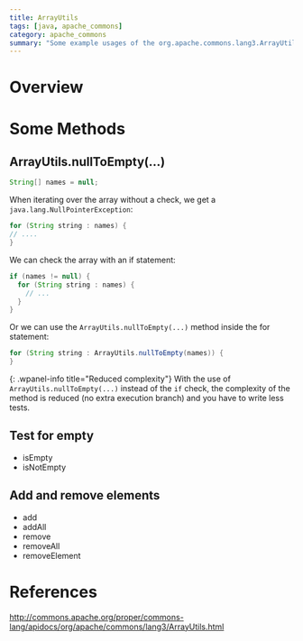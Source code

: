 ```yaml
---
title: ArrayUtils
tags: [java, apache_commons]
category: apache_commons
summary: "Some example usages of the org.apache.commons.lang3.ArrayUtils class."
---
```

# Overview

# Some Methods

## ArrayUtils.nullToEmpty(...)

```java
String[] names = null;
```
When iterating over the array without a check, we get a `java.lang.NullPointerException`:
```java
for (String string : names) {
// ....
}
```

We can check the array with an if statement:
```java
if (names != null) {
  for (String string : names) {
    // ...
  }
}
```
Or we can use the `ArrayUtils.nullToEmpty(...)` method inside the for statement:
```java
for (String string : ArrayUtils.nullToEmpty(names)) {
}
```

{: .wpanel-info title="Reduced complexity"}
With the use of `ArrayUtils.nullToEmpty(...)` instead of the `if` check, the complexity of the method is reduced (no extra execution branch) and you have to write less tests.

## Test for empty

* isEmpty
* isNotEmpty

## Add and remove elements
* add
* addAll
* remove
* removeAll
* removeElement

# References
<http://commons.apache.org/proper/commons-lang/apidocs/org/apache/commons/lang3/ArrayUtils.html>
